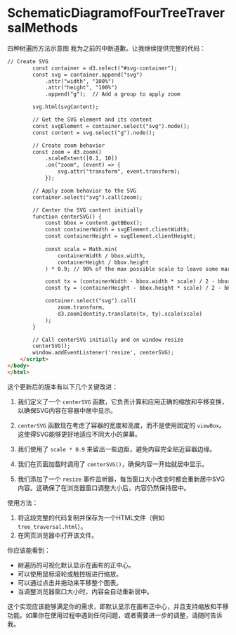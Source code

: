 # SchematicDiagramofFourTreeTraversalMethods
四种树遍历方法示意图
我为之前的中断道歉。让我继续提供完整的代码：

```html
// Create SVG
        const container = d3.select("#svg-container");
        const svg = container.append("svg")
            .attr("width", "100%")
            .attr("height", "100%")
            .append("g");  // Add a group to apply zoom

        svg.html(svgContent);

        // Get the SVG element and its content
        const svgElement = container.select("svg").node();
        const content = svg.select("g").node();

        // Create zoom behavior
        const zoom = d3.zoom()
            .scaleExtent([0.1, 10])
            .on("zoom", (event) => {
                svg.attr("transform", event.transform);
            });

        // Apply zoom behavior to the SVG
        container.select("svg").call(zoom);

        // Center the SVG content initially
        function centerSVG() {
            const bbox = content.getBBox();
            const containerWidth = svgElement.clientWidth;
            const containerHeight = svgElement.clientHeight;
            
            const scale = Math.min(
                containerWidth / bbox.width,
                containerHeight / bbox.height
            ) * 0.9; // 90% of the max possible scale to leave some margin

            const tx = (containerWidth - bbox.width * scale) / 2 - bbox.x * scale;
            const ty = (containerHeight - bbox.height * scale) / 2 - bbox.y * scale;

            container.select("svg").call(
                zoom.transform,
                d3.zoomIdentity.translate(tx, ty).scale(scale)
            );
        }

        // Call centerSVG initially and on window resize
        centerSVG();
        window.addEventListener('resize', centerSVG);
    </script>
</body>
</html>

```

这个更新后的版本有以下几个关键改进：

1. 我们定义了一个 `centerSVG` 函数，它负责计算和应用正确的缩放和平移变换，以确保SVG内容在容器中居中显示。

2. `centerSVG` 函数现在考虑了容器的宽度和高度，而不是使用固定的 `viewBox`。这使得SVG能够更好地适应不同大小的屏幕。

3. 我们使用了 `scale * 0.9` 来留出一些边距，避免内容完全贴近容器边缘。

4. 我们在页面加载时调用了 `centerSVG()`，确保内容一开始就居中显示。

5. 我们添加了一个 `resize` 事件监听器，每当窗口大小改变时都会重新居中SVG内容。这确保了在浏览器窗口调整大小后，内容仍然保持居中。

使用方法：

1. 将这段完整的代码复制并保存为一个HTML文件（例如 `tree_traversal.html`）。
2. 在网页浏览器中打开该文件。

你应该能看到：

- 树遍历的可视化默认显示在画布的正中心。
- 可以使用鼠标滚轮或触控板进行缩放。
- 可以通过点击并拖动来平移整个图表。
- 当调整浏览器窗口大小时，内容会自动重新居中。

这个实现应该能够满足你的需求，即默认显示在画布正中心，并且支持缩放和平移功能。如果你在使用过程中遇到任何问题，或者需要进一步的调整，请随时告诉我。
